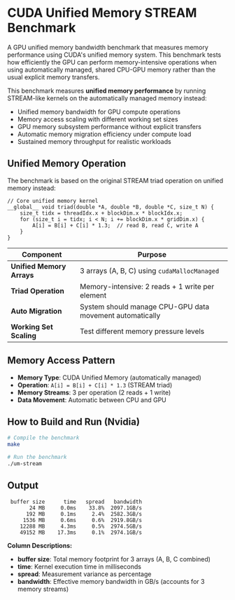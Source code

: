 # CUDA Unified Memory STREAM Benchmark

A GPU unified memory bandwidth benchmark that measures memory performance using CUDA's unified memory system. This benchmark tests how efficiently the GPU can perform memory-intensive operations when using automatically managed, shared CPU-GPU memory rather than the usual explicit memory transfers.

This benchmark measures **unified memory performance** by running STREAM-like kernels on the automatically managed memory instead:

- Unified memory bandwidth for GPU compute operations
- Memory access scaling with different working set sizes  
- GPU memory subsystem performance without explicit transfers
- Automatic memory migration efficiency under compute load
- Sustained memory throughput for realistic workloads

## Unified Memory Operation

The benchmark is based on the original STREAM triad operation on unified memory instead:

```cuda
// Core unified memory kernel
__global__ void triad(double *A, double *B, double *C, size_t N) {
    size_t tidx = threadIdx.x + blockDim.x * blockIdx.x;
    for (size_t i = tidx; i < N; i += blockDim.x * gridDim.x) {
        A[i] = B[i] + C[i] * 1.3;  // read B, read C, write A
    }
}
```

| Component | Purpose |
|-----------|---------|
| **Unified Memory Arrays** | 3 arrays (A, B, C) using `cudaMallocManaged` |
| **Triad Operation** | Memory-intensive: 2 reads + 1 write per element |
| **Auto Migration** | System should manage CPU-GPU data movement automatically |
| **Working Set Scaling** | Test different memory pressure levels |

## Memory Access Pattern

- **Memory Type**: CUDA Unified Memory (automatically managed)
- **Operation**: `A[i] = B[i] + C[i] * 1.3` (STREAM triad)
- **Memory Streams**: 3 per operation (2 reads + 1 write)
- **Data Movement**: Automatic between CPU and GPU 

## How to Build and Run (Nvidia)

```bash
# Compile the benchmark
make

# Run the benchmark
./um-stream
```

## Output

```
 buffer size      time   spread   bandwidth
       24 MB     0.0ms    33.8%  2097.1GB/s
      192 MB     0.1ms     2.4%  2582.3GB/s
     1536 MB     0.6ms     0.6%  2919.8GB/s
    12288 MB     4.3ms     0.5%  2974.5GB/s
    49152 MB    17.3ms     0.1%  2974.1GB/s
```

**Column Descriptions:**
- **buffer size**: Total memory footprint for 3 arrays (A, B, C combined)
- **time**: Kernel execution time in milliseconds
- **spread**: Measurement variance as percentage
- **bandwidth**: Effective memory bandwidth in GB/s (accounts for 3 memory streams)
